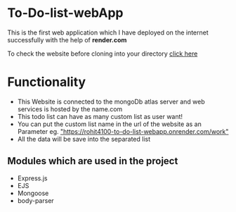 <h1> To-Do-list-webApp </h1>
<p>This is the first web application which I have deployed on the internet successfully with the help of
    <strong>render.com</strong>
</p>
<p>To check the website before cloning into your directory <a href="https://rohit4100-to-do-list-webapp.onrender.com/">
        click here</a></p>

<h1>Functionality</h1>
<ul>
    <li>This Website is connected to the mongoDb atlas server and web services is hosted by the name.com</li>
    <li>This todo list can have as many custom list as user want!</li>
    <li>You can put the custom list name in the url of the website as an Parameter
        eg. <a href="https://rohit4100-to-do-list-webapp.onrender.com/work">
            "https://rohit4100-to-do-list-webapp.onrender.com/work"</a>
    </li>
    <li>All the data will be save into the separated list</li>
</ul>

<h2>Modules which are used in the project</h2>
<ul>
    <li>Express.js</li>
    <li>EJS</li>
    <li>Mongoose</li>
    <li>body-parser</li>
</ul>